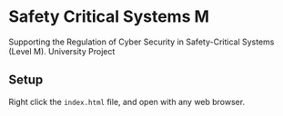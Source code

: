 # Safety Critical Systems M

Supporting the Regulation of Cyber Security in Safety-Critical Systems (Level M). University Project

## Setup

Right click the `index.html` file, and open with any web browser.
